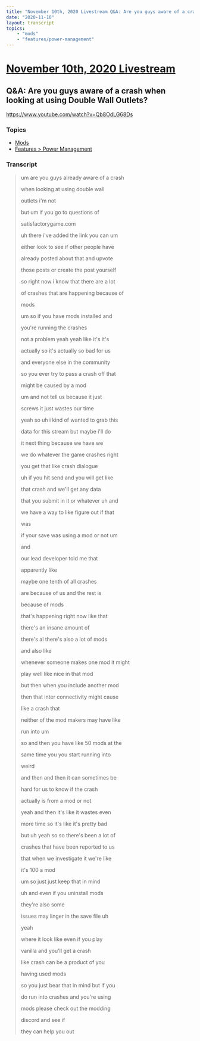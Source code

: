 ```yaml
---
title: "November 10th, 2020 Livestream Q&A: Are you guys aware of a crash when looking at using Double Wall Outlets?"
date: "2020-11-10"
layout: transcript
topics:
    - "mods"
    - "features/power-management"
---
```

# [November 10th, 2020 Livestream](../2020-11-10.md)
## Q&A: Are you guys aware of a crash when looking at using Double Wall Outlets?
https://www.youtube.com/watch?v=Qb8OdLG68Ds

### Topics
* [Mods](../topics/mods.md)
* [Features > Power Management](../topics/features/power-management.md)

### Transcript

> um are you guys already aware of a crash
> 
> when looking at using double wall
> 
> outlets i'm not
> 
> but um if you go to questions of
> 
> satisfactorygame.com
> 
> uh there i've added the link you can um
> 
> either look to see if other people have
> 
> already posted about that and upvote
> 
> those posts or create the post yourself
> 
> so right now i know that there are a lot
> 
> of crashes that are happening because of
> 
> mods
> 
> um so if you have mods installed and
> 
> you're running the crashes
> 
> not a problem yeah yeah like it's it's
> 
> actually so it's actually so bad for us
> 
> and everyone else in the community
> 
> so you ever try to pass a crash off that
> 
> might be caused by a mod
> 
> um and not tell us because it just
> 
> screws it just wastes our time
> 
> yeah so uh i kind of wanted to grab this
> 
> data for this stream but maybe i'll do
> 
> it next thing because we have we
> 
> we do whatever the game crashes right
> 
> you get that like crash dialogue
> 
> uh if you hit send and you will get like
> 
> that crash and we'll get any data
> 
> that you submit in it or whatever uh and
> 
> we have a way to like figure out if that
> 
> was
> 
> if your save was using a mod or not um
> 
> and
> 
> our lead developer told me that
> 
> apparently like
> 
> maybe one tenth of all crashes
> 
> are because of us and the rest is
> 
> because of mods
> 
> that's happening right now like that
> 
> there's an insane amount of
> 
> there's al there's also a lot of mods
> 
> and also like
> 
> whenever someone makes one mod it might
> 
> play well like nice in that mod
> 
> but then when you include another mod
> 
> then that inter connectivity might cause
> 
> like a crash that
> 
> neither of the mod makers may have like
> 
> run into um
> 
> so and then you have like 50 mods at the
> 
> same time you you start running into
> 
> weird
> 
> and then and then it can sometimes be
> 
> hard for us to know if the crash
> 
> actually is from a mod or not
> 
> yeah and then it's like it wastes even
> 
> more time so it's like it's pretty bad
> 
> but uh yeah so so there's been a lot of
> 
> crashes that have been reported to us
> 
> that when we investigate it we're like
> 
> it's 100 a mod
> 
> um so just just keep that in mind
> 
> uh and even if you uninstall mods
> 
> they're also some
> 
> issues may linger in the save file uh
> 
> yeah
> 
> where it look like even if you play
> 
> vanilla and you'll get a crash
> 
> like crash can be a product of you
> 
> having used mods
> 
> so you just bear that in mind but if you
> 
> do run into crashes and you're using
> 
> mods please check out the modding
> 
> discord and see if
> 
> they can help you out
> 
